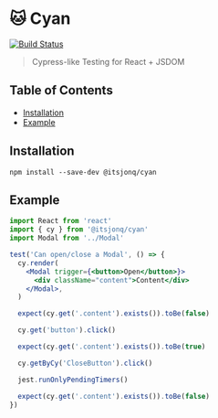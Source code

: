 # 🐱 Cyan

[![Build Status](https://travis-ci.org/ItsJonQ/cyan.svg?branch=master)](https://travis-ci.org/ItsJonQ/cyan)

> Cypress-like Testing for React + JSDOM

## Table of Contents

<!-- START doctoc generated TOC please keep comment here to allow auto update -->
<!-- DON'T EDIT THIS SECTION, INSTEAD RE-RUN doctoc TO UPDATE -->

- [Installation](#installation)
- [Example](#example)

<!-- END doctoc generated TOC please keep comment here to allow auto update -->

## Installation

```
npm install --save-dev @itsjonq/cyan
```

## Example

```jsx
import React from 'react'
import { cy } from '@itsjonq/cyan'
import Modal from '../Modal'

test('Can open/close a Modal', () => {
  cy.render(
    <Modal trigger={<button>Open</button>}>
      <div className="content">Content</div>
    </Modal>,
  )

  expect(cy.get('.content').exists()).toBe(false)

  cy.get('button').click()

  expect(cy.get('.content').exists()).toBe(true)

  cy.getByCy('CloseButton').click()

  jest.runOnlyPendingTimers()

  expect(cy.get('.content').exists()).toBe(false)
})
```
